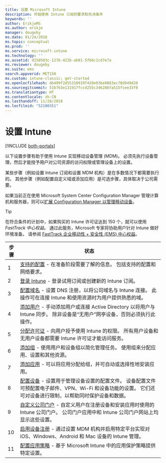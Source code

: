 ```yaml
---
title: 设置 Microsoft Intune
description: 开始使用 Intune 订阅的要求和先决条件
keywords: ''
author: ErikjeMS
ms.author: erikje
manager: dougeby
ms.date: 01/24/2018
ms.topic: conceptual
ms.prod: ''
ms.service: microsoft-intune
ms.technology: ''
ms.assetid: d158503c-1276-422b-ab81-5f66c1cd7e7a
ms.reviewer: dougeby
ms.suite: ems
search.appverid: MET150
ms.custom: intune-classic; get-started
ms.openlocfilehash: db499f2d55318919f420e03be0883ec70d949d20
ms.sourcegitcommit: 51b763e131917fccd255c346286fa515fcee33f0
ms.translationtype: HT
ms.contentlocale: zh-CN
ms.lasthandoff: 11/20/2018
ms.locfileid: "52180351"
---
```

# <a name="set-up-intune"></a>设置 Intune

[!INCLUDE [both-portals](./includes/note-for-both-portals.md)]

以下设置步骤有助于使用 Intune 实现移动设备管理 (MDM)。 必须先执行设备管理，然后才能授予用户对公司资源的访问权限或管理设备上的设置。

某些步骤（例如设置 Intune 订阅和设置 MDM 机构）是在多数情况下都需要执行的。 其他步骤（例如配置自定义域或添加应用）是可选步骤，具体取决于公司需要。

如果当前正在使用 Microsoft System Center Configuration Manager 管理计算机和服务器，则可以[扩展 Configuration Manager 以管理移动设备](https://docs.microsoft.com/sccm/mdm/understand/choose-between-standalone-intune-and-hybrid-mobile-device-management)。

>[!TIP]
>在符合条件的计划中，如果购买的 Intune 许可证达到 150 个，就可以使用 *FastTrack 中心权益*。 通过此服务，Microsoft 专家将协助用户针对 Intune 做好环境准备。 请参阅 [FastTrack 企业移动性 + 安全性 (EMS) 中心权益](https://docs.microsoft.com/enterprise-mobility-security/Solutions/enterprise-mobility-fasttrack-program)。



| 步骤 |                                                                                                                       状态                                                                                                                       |
|-------|----------------------------------------------------------------------------------------------------------------------------------------------------------------------------------------------------------------------------------------------------|
|   1   |                                        [支持的配置](supported-devices-browsers.md) - 在准备阶段需要了解的信息。 包括支持的配置和网络要求。                                         |
|   2   |                                                                 [登录 Intune](account-sign-up.md) - 登录试用订阅或创建新的 Intune 订阅。                                                                  |
|   3   |                [配置域名](custom-domain-name-configure.md) - 设置 DNS 注册，以将公司域名与 Intune 连接。 此操作可在连接 Intune 和使用资源时为用户提供熟悉的域。                |
|   4   |                                   [添加用户](users-add.md) - 手动添加用户或连接 Active Directory 以将用户与 Intune 同步。 除非设备是“无用户”网亭设备，否则必须执行此操作。                                    |
|   5   |                                            [分配许可证](licenses-assign.md) - 向用户授予使用 Intune 的权限。 所有用户设备和无用户设备都需要 Intune 许可证才能访问服务。                                             |
|   6   |                                               [添加组](groups-add.md) - 使用用户和设备组以简化管理任务。 使用组来分配应用、设置和其他资源。                                                |
|   7   |                                                                        [添加应用](apps-add.md) - 可以将应用分配给组，并可自动或选择性地安装应用。                                                                         |
|   8   | [配置设备](device-profiles.md) - 设置用于管理设备设置的配置文件。 设备配置文件可预配置电子邮件、VPN、Wi-Fi 和设备功能的设置。 它们还可对设备进行限制，以帮助同时保护设备和数据。 |
|   9   |       [自定义公司门户](company-portal-app.md) - 自定义用户在注册设备和安装应用时使用的 Intune 公司门户。 公司门户应用中和 Intune 公司门户网站上均显示这些设置。       |
|  10   |                                [启用设备注册](mdm-authority-set.md) - 通过设置 MDM 机构并启用特定平台实现对 iOS、Windows、Android 和 Mac 设备的 Intune 管理。                                 |
|  11   |                                                        [配置应用策略](app-protection-policy.md) - 基于 Microsoft Intune 中的应用保护策略提供特定设置。                                                         |

